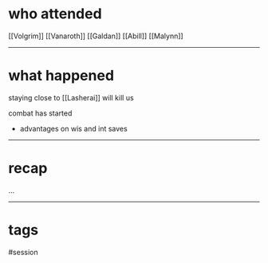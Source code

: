 # who attended

[[Volgrim]]
[[Vanaroth]]
[[Galdan]]
[[Abill]]
[[Malynn]]

---
# what happened

staying close to [[Lasherai]]  will kill us

combat has started
- advantages on wis and int saves


---
# recap

...

---
# tags

#session